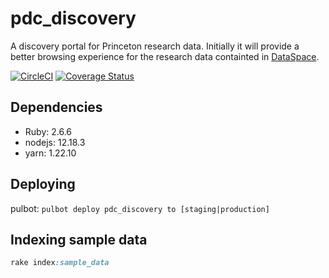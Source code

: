 # pdc_discovery

A discovery portal for Princeton research data. Initially it will provide a better browsing experience for the research data containted in [DataSpace](https://dataspace.princeton.edu).

[![CircleCI](https://circleci.com/gh/pulibrary/pdc_discovery.svg?style=svg)](https://circleci.com/gh/pulibrary/pdc_discovery)
[![Coverage Status](https://coveralls.io/repos/github/pulibrary/pdc_discovery/badge.svg?branch=main)](https://coveralls.io/github/pulibrary/pdc_discovery?branch=main)


## Dependencies
* Ruby: 2.6.6
* nodejs: 12.18.3
* yarn: 1.22.10

## Deploying
pulbot: `pulbot deploy pdc_discovery to [staging|production]`

## Indexing sample data

```ruby
rake index:sample_data
```
